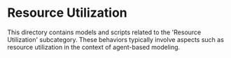 # Resource Utilization

This directory contains models and scripts related to the 'Resource Utilization' subcategory. These behaviors typically involve aspects such as resource utilization in the context of agent-based modeling.
